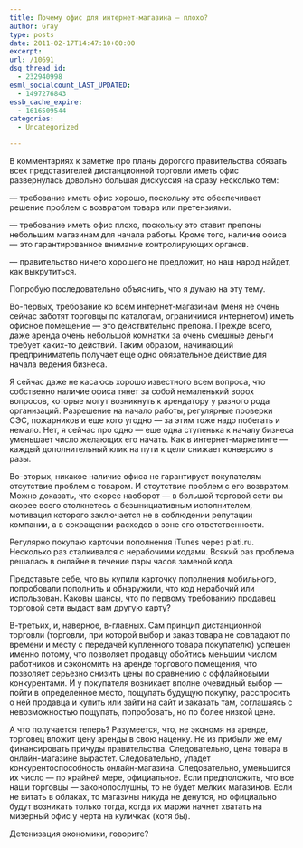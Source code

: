 ```yaml
---
title: Почему офис для интернет-магазина — плохо?
author: Gray
type: posts
date: 2011-02-17T14:47:10+00:00
excerpt:
url: /10691
dsq_thread_id:
  - 232940998
esml_socialcount_LAST_UPDATED:
  - 1497276843
essb_cache_expire:
  - 1616509544
categories:
  - Uncategorized

---
```








В комментариях к заметке про планы дорогого правительства обязать всех представителей дистанционной торговли иметь офис развернулась довольно большая дискуссия на сразу несколько тем:

— требование иметь офис хорошо, поскольку это обеспечивает решение проблем с возвратом товара или претензиями.

— требование иметь офис плохо, поскольку это ставит препоны небольшим магазинам для начала работы. Кроме того, наличие офиса — это гарантированное внимание контролирующих органов.

— правительство ничего хорошего не предложит, но наш народ найдет, как выкрутиться.

Попробую последовательно объяснить, что я думаю на эту тему.

Во-первых, требование ко всем интернет-магазинам (меня не очень сейчас заботят торговцы по каталогам, ограничимся интернетом) иметь офисное помещение — это действительно препона. Прежде всего, даже аренда очень небольшой комнатки за очень смешные деньги требует каких-то действий. Таким образом, начинающий предприниматель получает еще одно обязательное действие для начала ведения бизнеса.

Я сейчас даже не касаюсь хорошо известного всем вопроса, что собственно наличие офиса тянет за собой немаленький ворох вопросов, которые могут возникнуть к арендатору у разного рода организаций. Разрешение на начало работы, регулярные проверки СЭС, пожарников и еще кого угодно — за этим тоже надо побегать и немало. Нет, я сейчас про одно — еще одна ступенька к началу бизнеса уменьшает число желающих его начать. Как в интернет-маркетинге — каждый дополнительный клик на пути к цели снижает конверсию в разы.

Во-вторых, никакое наличие офиса не гарантирует покупателям отсутствие проблем с товаром. И отсутствие проблем с его возвратом. Можно доказать, что скорее наоборот — в большой торговой сети вы скорее всего столкнетесь с безынициативным исполнителем, мотивация которого заключается не в соблюдении репутации компании, а в сокращении расходов в зоне его ответственности.

Регулярно покупаю карточки пополнения iTunes через plati.ru. Несколько раз сталкивался с нерабочими кодами. Всякий раз проблема решалась в онлайне в течение пары часов заменой кода.

Представьте себе, что вы купили карточку пополнения мобильного, попробовали пополнить и обнаружили, что код нерабочий или использован. Каковы шансы, что по первому требованию продавец торговой сети выдаст вам другую карту?

В-третьих, и, наверное, в-главных. Сам принцип дистанционной торговли (торговли, при которой выбор и заказ товара не совпадают по времени и месту с передачей купленного товара покупателю) успешен именно потому, что позволяет продавцу обойтись меньшим числом работников и сэкономить на аренде торгового помещения, что позволяет серьезно снизить цены по сравнению с оффлайновыми конкурентами. И у покупателя возникает вполне очевидный выбор — пойти в определенное место, пощупать будущую покупку, расспросить о ней продавца и купить или зайти на сайт и заказать там, соглашаясь с невозможностью пощупать, попробовать, но по более низкой цене.

А что получается теперь? Разумеется, что, не экономя на аренде, торговец вложит цену аренды в свою наценку. Не из прибыли же ему финансировать причуды правительства. Следовательно, цена товара в онлайн-магазине вырастет. Следовательно, упадет конкурентоспособность онлайн-магазина. Следовательно, уменьшится их число — по крайней мере, официальное. Если предположить, что все наши торговцы — законопослушны, то не будет мелких магазинов. Если не витать в облаках, то магазины никуда не денутся, но официально будут возникать только тогда, когда их маржи начнет хватать на мизерный офис у черта на куличках (хотя бы).

Детенизация экономики, говорите?